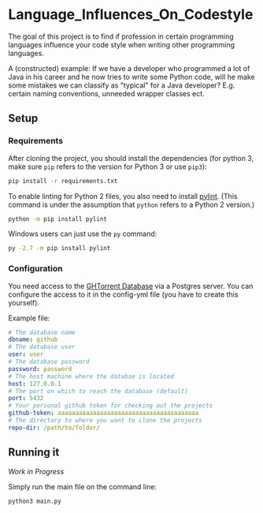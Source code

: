 # Language_Influences_On_Codestyle

The goal of this project is to find if profession in certain programming languages influence your code style when writing other programming languages.

A (constructed) example: If we have a developer who programmed a lot of Java in his career and he now tries to write some Python code, will he make some mistakes we can classify as "typical" for a Java developer? E.g. certain naming conventions, unneeded wrapper classes ect.

## Setup

### Requirements

After cloning the project, you should install the dependencies (for python 3, make sure `pip` refers to the version for Python 3 or use `pip3`):
```bash
pip install -r requirements.txt
```

To enable linting for Python 2 files, you also need to install [pylint](http://pylint.readthedocs.io/en/latest/intro.html). (This command is under the assumption that `python` refers to a Python 2 version.)
```bash
python -m pip install pylint
```

Windows users can just use the `py` command:
```bash
py -2.7 -m pip install pylint
```

### Configuration

You need access to the [GHTorrent Database](http://ghtorrent.org/) via a Postgres server. You can configure the access to it in the config-yml file (you have to create this yourself).

Example file:

```yaml
# The database name
dbname: github
# The database user
user: user
# The database password
password: password
# The host machine where the databse is located
host: 127.0.0.1
# The port on which to reach the database (default)
port: 5432
# Your personal github token for checking out the projects
github-token: aaaaaaaaaaaaaaaaaaaaaaaaaaaaaaaaaaaaaaaa
# The directory to where you want to clone the projects
repo-dir: /path/to/folder/
```

## Running it

_Work in Progress_

Simply run the main file on the command line:

```bash
python3 main.py
```
